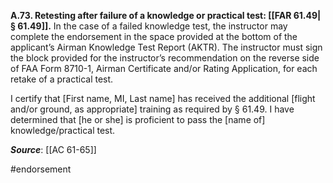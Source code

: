 **A.73.  Retesting after failure of a knowledge or practical test: [[FAR 61.49|§ 61.49]].** In the case of a failed knowledge test, the instructor may complete the endorsement in the space provided at the bottom of the applicant’s Airman Knowledge Test Report (AKTR). The instructor must sign the block provided for the instructor’s recommendation on the reverse side of FAA Form 8710-1, Airman Certificate and/or Rating Application, for each retake of a practical test.

I certify that \[First name, MI, Last name\] has received the additional \[flight and/or ground, as appropriate\] training as required by § 61.49. I have determined that \[he or she\] is proficient to pass the \[name of\] knowledge/practical test.

***Source***: [[AC 61-65]]

#endorsement 